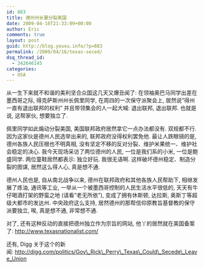 ```yaml
---
id: 883
title: 德州州长要分裂美国
date: 2009-04-16T21:33:09+00:00
author: Eric
comments: true
layout: post
guid: http://blog.youxu.info/?p=883
permalink: /2009/04/16/texas-seced/
dsq_thread_id:
  - 342646145
categories:
  - USA
---
```

从一生下来就不和谐的美利坚合众国这几天又爆丑闻了: 在领袖奥巴马同学出差在墨西哥之际, 得克萨斯州州长佩里同学, 在周四的一次保守派聚会上, 居然说&#8221;得州一直有退出联邦的权利&#8221; 并且带领集会的人一起大喊: 退出联邦, 退出联邦. 也就是说, 这帮家伙, 想要独立了.

佩里同学如此煽动分裂美国, 美国联邦政府居然拿它一点办法都没有. 双规都不行. 因为这家伙是德州人民选举出来的, 联邦政府没得权利罢免他. 最让人跌眼镜的是, 德州各族人民压根也不明真相, 没有坚定不移的反对分裂、维护米果统一、维护社会稳定的决心. 我今天现场采访了两位德州的人民, 一位是我们系的小米, 一位是鲍盛同学. 两位童鞋居然都表示: 独立好玩. 我很无语啊. 这样破坏德州稳定、制造分裂的图谋, 居然这么得人心, 真是想不通.

德州人民也是, 自从南北战争以来, 德州在联邦政府和其他各族人民帮助下, 相继发展了炼油, 通讯等工业, 一举从一个被墨西哥控制的人民生活水平很低的, 天天有牛仔喝酒打架的野蛮之地 (请看&#8221;老无所依&#8221;), 变成了拥有休斯顿, 达拉斯, 奥斯丁等超级大都市的发达州. 中央政府这么支持, 居然德州的那帮信仰原教旨基督教的保守派要独立, 唉, 真是想不通, 非常想不通.

对了, 还有这种反动的直接把德州独立作为宗旨的网站, 他丫的居然就在美国备案了: http://www.texasnationalist.com/

还有, Digg 关于这个的新闻: http://digg.com/politics/Gov\_Rick\_Perry\_Texas\_Could\_Secede\_Leave_Union